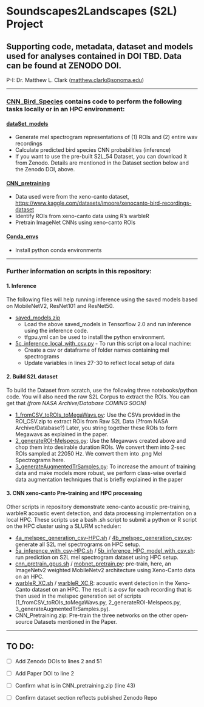 # Soundscapes2Landscapes (S2L) Project
## Supporting code, metadata, dataset and models used for analyses contained in DOI TBD.  Data can be found at ZENODO DOI.

P-I: Dr. Matthew L. Clark (<matthew.clark@sonoma.edu>)

***
### [CNN_Bird_Species](CNN_Bird_Species/) contains code to perform the following tasks locally or in an HPC environment:
#### [dataSet_models](CNN_Bird_Species/dataSet_models/)
- Generate mel spectrogram representations of (1) ROIs and (2) entire wav recordings
- Calculate predicted bird species CNN probabilities (inference)
- If you want to use the pre-built S2L_54 Dataset, you can download it from Zenodo. Details are mentioned in the Dataset section below and the Zenodo DOI, above. 

#### [CNN_pretraining](CNN_Bird_Species/CNN_pretraining/)
- Data used were from the xeno-canto dataset, https://www.kaggle.com/datasets/imoore/xenocanto-bird-recordings-dataset
- Identify ROIs from xeno-canto data using R’s warbleR
- Pretrain ImageNet CNNs using xeno-canto ROIs

#### [Conda_envs](CNN_Bird_Species/Conda_envs/)
- Install python conda environments

***
### Further information on scripts in this repository:
#### 1. Inference
The following files will help running inference using the saved models based on MobileNetV2, ResNet101 and ResNet50.
- [saved_models.zip](CNN_Bird_Species/dataSet_models/)  
  - Load the above saved_models in Tensorflow 2.0 and run inference using the inference code.
  - tfgpu.yml can be used to install the python environment. 
- [5c_inference_local_with_csv.py](CNN_Bird_Species/dataSet_models/) - To run this script on a local machine:
  - Create a csv or dataframe of folder names containing mel spectrograms
  - Update variables in lines 27-30 to reflect local setup of data

#### 2. Build S2L dataset
To build the Dataset from scratch, use the following three notebooks/python code. You will also need the raw S2L Corpus to extract the ROIs. You can get that *(from NASA Archive/Database COMING SOON)* 
- [1_fromCSV_toROIs_toMegaWavs.py](CNN_Bird_Species/dataSet_models/): Use the CSVs provided in the ROI_CSV.zip to extract ROIs from Raw S2L Data (?from NASA Archive/Database?) Later, you string together these ROIs to form Megawavs as explained in the paper.
- [2_generateROI-Melspecs.py](CNN_Bird_Species/dataSet_models/): Use the Megawavs created above and chop them into desirable duration ROIs. We convert them into 2-sec ROIs sampled at 22050 Hz. We convert them into .png Mel Spectrograms here.
- [3_generateAugmentedTrSamples.py](CNN_Bird_Species/dataSet_models/): To increase the amount of training data and make models more robust, we perform class-wise overlaid data augmentation techniques that is briefly explained in the paper

#### 3. CNN xeno-canto Pre-training and HPC processing
Other scripts in repository demonstrate xeno-canto acoustic pre-training, warbleR acoustic event detection, and data processing implementation on a local HPC. These scripts use a bash .sh script to submit a python or R script on the HPC cluster using a SLURM scheduler:
- [4a_melspec_generation_csv-HPC.sh](CNN_Bird_Species/dataSet_models/) / [4b_melspec_generation_csv.py](CNN_Bird_Species/dataSet_models/): generate all S2L mel spectrograms on HPC setup.
- [5a_inference_with_csv-HPC.sh](CNN_Bird_Species/dataSet_models/) / [5b_inference_HPC_model_with_csv.sh](CNN_Bird_Species/dataSet_models/): run prediction on S2L mel spectrogram dataset using HPC setup.
- [cnn_pretrain_gpus.sh](CNN_Bird_Species/CNN_pretraining/) / [mobnet_pretrain.py](CNN_Bird_Species/CNN_pretraining/): pre-train, here, an ImageNetv2 weighted MobileNetv2 architecture using Xeno-Canto data on an HPC.
- [warbleR_XC.sh](CNN_Bird_Species/CNN_pretraining/) / [warbleR_XC.R](CNN_Bird_Species/CNN_pretraining/): acoustic event detection in the Xeno-Canto dataset on an HPC. The result is a csv for each recording that is then used in the melspec generation set of scripts (1_fromCSV_toROIs_toMegaWavs.py, 2_generateROI-Melspecs.py, 3_generateAugmentedTrSamples.py).
- CNN_Pretraining.zip: Pre-train the three networks on the other open-source Datasets mentioned in the Paper.

***
## TO DO:
- [ ] Add Zenodo DOIs to lines 2 and 51
- [ ] Add Paper DOI to line 2
- [ ] Confirm what is in CNN_pretraining.zip (line 43)
- [ ] Confirm dataset section reflects published Zenodo Repo 









